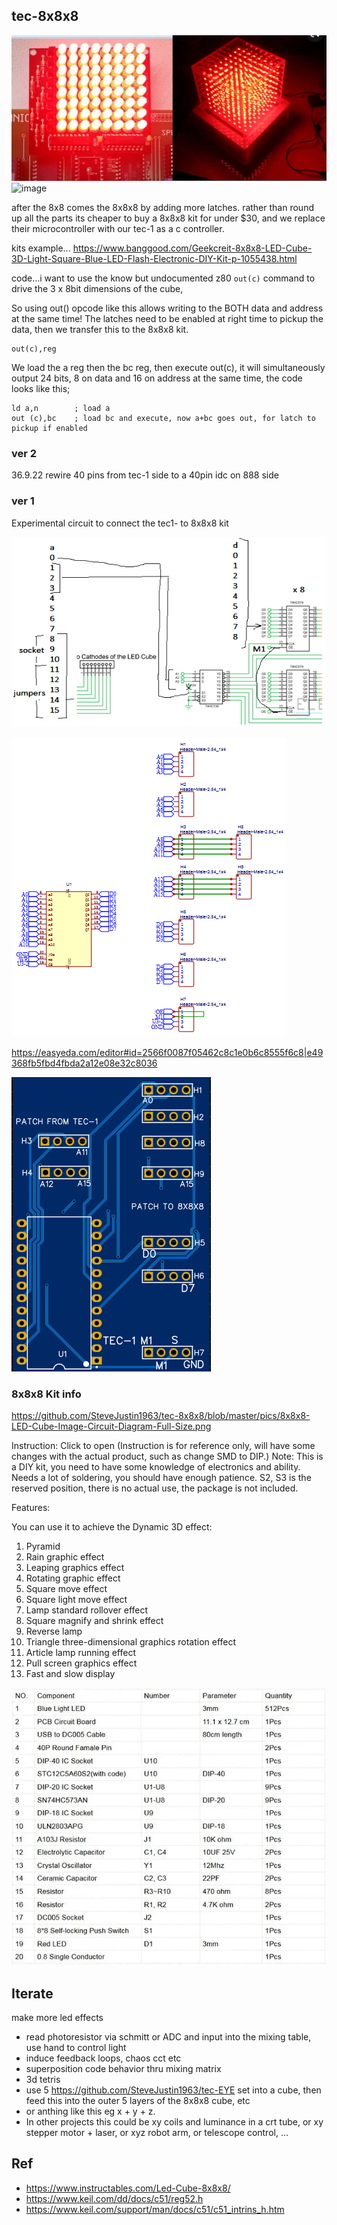 ## tec-8x8x8

![](https://github.com/SteveJustin1963/tec-8x8x8/blob/master/pics/64-to-512.png)
![image](https://user-images.githubusercontent.com/58069246/192197176-98d637e0-66cb-463e-8f43-c5abc83ef2e8.png)



after the 8x8 comes the 8x8x8 by adding more latches. rather than round up all the parts its cheaper to buy a 8x8x8 kit for under $30, and we replace their microcontroller with our tec-1 as a c controller. 

kits example... https://www.banggood.com/Geekcreit-8x8x8-LED-Cube-3D-Light-Square-Blue-LED-Flash-Electronic-DIY-Kit-p-1055438.html

code...i want to use the know but undocumented z80 `out(c)` command to drive the 3 x 8bit dimensions of the cube,


So using out() opcode like this allows writing to the BOTH data and address at the same time! 
The latches need to be enabled at right time to pickup the data, then we transfer this to the 8x8x8 kit. 

```
out(c),reg
```

We load the a reg then the bc reg, then execute out(c), it will simultaneously output 24 bits, 8 on data and 16 on address at the same time, the code looks like this;
```
ld a,n        ; load a
out (c),bc    ; load bc and execute, now a+bc goes out, for latch to pickup if enabled
```

### ver 2
36.9.22
rewire 40 pins from tec-1 side to a 40pin idc on 888 side



### ver 1

Experimental circuit to connect the tec1- to 8x8x8 kit

![](https://github.com/SteveJustin1963/tec-8x8x8/blob/master/pics/wiring-1.png)

![](https://github.com/SteveJustin1963/tec-8x8x8/blob/master/pics/schem-1.png)



https://easyeda.com/editor#id=2566f0087f05462c8c1e0b6c8555f6c8|e49368fb5fbd4fbda2a12e08e32c8036

![](https://github.com/SteveJustin1963/tec-8x8x8/blob/master/pics/pcb.png)
 







### 8x8x8 Kit info

https://github.com/SteveJustin1963/tec-8x8x8/blob/master/pics/8x8x8-LED-Cube-Image-Circuit-Diagram-Full-Size.png

Instruction: Click to open (Instruction is for reference only, will have some changes with the actual product, such as change SMD to DIP.)
Note: This is a DIY kit, you need to have some knowledge of electronics and ability.
Needs a lot of soldering, you should have enough patience.
S2, S3 is the reserved position, there is no actual use, the package is not included.

Features:

You can use it to achieve the Dynamic 3D effect:
1. Pyramid
2. Rain graphic effect
3. Leaping graphics effect
4. Rotating graphic effect
5. Square move effect
6. Square light move effect
7. Lamp standard rollover effect
8. Square magnify and shrink effect
9. Reverse lamp
10. Triangle three-dimensional graphics rotation effect
11. Article lamp running effect
12. Pull screen graphics effect
13. Fast and slow display

 

![](https://github.com/SteveJustin1963/tec-8x8x8/blob/master/pics/C89439F9BE3E6986B18FDAB69E885086.jpg.webp)

 

## Iterate

make more led effects
- read photoresistor via schmitt or ADC and input into the mixing table, use hand to control light 
- induce feedback loops, chaos cct etc
- superposition code behavior thru mixing matrix
- 3d tetris
- use 5 https://github.com/SteveJustin1963/tec-EYE set into a cube, then feed this into the outer 5 layers of the 8x8x8 cube, etc
- or anthing like this eg x + y + z. 
- In other projects this could be xy coils and luminance in a crt tube, or xy stepper motor + laser, or xyz robot arm, or telescope control, ...




 ## Ref

- https://www.instructables.com/Led-Cube-8x8x8/
- https://www.keil.com/dd/docs/c51/reg52.h
- https://www.keil.com/support/man/docs/c51/c51_intrins_h.htm



